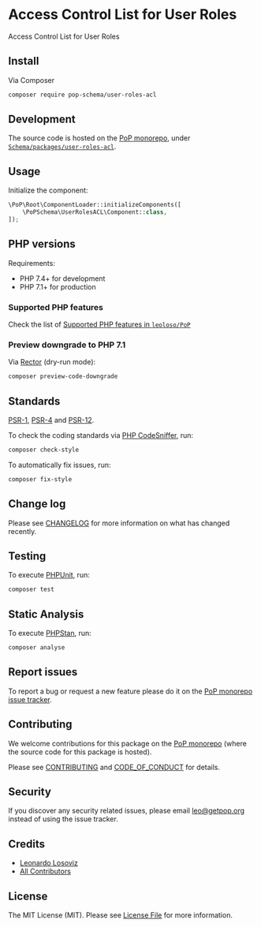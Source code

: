 # Access Control List for User Roles

<!--
[![Build Status][ico-travis]][link-travis]
[![Quality Score][ico-code-quality]][link-code-quality]
[![Software License][ico-license]](LICENSE.md)
[![Latest Version on Packagist][ico-version]][link-packagist]
[![Coverage Status][ico-scrutinizer]][link-scrutinizer]
[![Total Downloads][ico-downloads]][link-downloads]
-->

Access Control List for User Roles

## Install

Via Composer

``` bash
composer require pop-schema/user-roles-acl
```

## Development

The source code is hosted on the [PoP monorepo](https://github.com/leoloso/PoP), under [`Schema/packages/user-roles-acl`](https://github.com/leoloso/PoP/tree/master/layers/Schema/packages/user-roles-acl).

## Usage

Initialize the component:

``` php
\PoP\Root\ComponentLoader::initializeComponents([
    \PoPSchema\UserRolesACL\Component::class,
]);
```

## PHP versions

Requirements:

- PHP 7.4+ for development
- PHP 7.1+ for production

### Supported PHP features

Check the list of [Supported PHP features in `leoloso/PoP`](https://github.com/leoloso/PoP/#supported-php-features)

### Preview downgrade to PHP 7.1

Via [Rector](https://github.com/rectorphp/rector) (dry-run mode):

```bash
composer preview-code-downgrade
```

## Standards

[PSR-1](https://www.php-fig.org/psr/psr-1), [PSR-4](https://www.php-fig.org/psr/psr-4) and [PSR-12](https://www.php-fig.org/psr/psr-12).

To check the coding standards via [PHP CodeSniffer](https://github.com/squizlabs/PHP_CodeSniffer), run:

``` bash
composer check-style
```

To automatically fix issues, run:

``` bash
composer fix-style
```

## Change log

Please see [CHANGELOG](CHANGELOG.md) for more information on what has changed recently.

## Testing

To execute [PHPUnit](https://phpunit.de/), run:

``` bash
composer test
```

## Static Analysis

To execute [PHPStan](https://github.com/phpstan/phpstan), run:

``` bash
composer analyse
```

## Report issues

To report a bug or request a new feature please do it on the [PoP monorepo issue tracker](https://github.com/leoloso/PoP/issues).

## Contributing

We welcome contributions for this package on the [PoP monorepo](https://github.com/leoloso/PoP) (where the source code for this package is hosted).

Please see [CONTRIBUTING](CONTRIBUTING.md) and [CODE_OF_CONDUCT](CODE_OF_CONDUCT.md) for details.

## Security

If you discover any security related issues, please email leo@getpop.org instead of using the issue tracker.

## Credits

- [Leonardo Losoviz][link-author]
- [All Contributors][link-contributors]

## License

The MIT License (MIT). Please see [License File](LICENSE.md) for more information.

[ico-version]: https://img.shields.io/packagist/v/pop-schema/user-roles-acl.svg?style=flat-square
[ico-license]: https://img.shields.io/badge/license-MIT-brightgreen.svg?style=flat-square
[ico-travis]: https://img.shields.io/travis/pop-schema/user-roles-acl/master.svg?style=flat-square
[ico-scrutinizer]: https://img.shields.io/scrutinizer/coverage/g/pop-schema/user-roles-acl.svg?style=flat-square
[ico-code-quality]: https://img.shields.io/scrutinizer/g/pop-schema/user-roles-acl.svg?style=flat-square
[ico-downloads]: https://img.shields.io/packagist/dt/pop-schema/user-roles-acl.svg?style=flat-square

[link-packagist]: https://packagist.org/packages/pop-schema/user-roles-acl
[link-travis]: https://travis-ci.org/pop-schema/user-roles-acl
[link-scrutinizer]: https://scrutinizer-ci.com/g/pop-schema/user-roles-acl/code-structure
[link-code-quality]: https://scrutinizer-ci.com/g/pop-schema/user-roles-acl
[link-downloads]: https://packagist.org/packages/pop-schema/user-roles-acl
[link-author]: https://github.com/leoloso
[link-contributors]: ../../../../../../contributors
